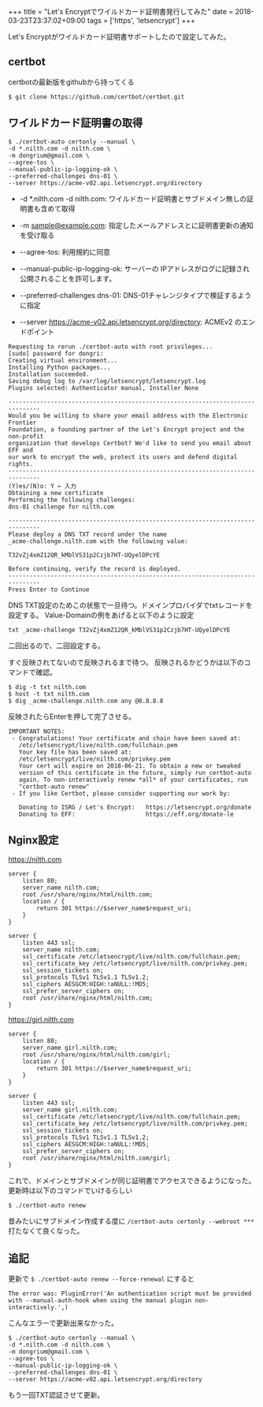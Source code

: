 +++
title = "Let's Encryptでワイルドカード証明書発行してみた"
date = 2018-03-23T23:37:02+09:00
tags = ['https', 'letsencrypt']
+++

Let's Encryptがワイルドカード証明書サポートしたので設定してみた。

## certbot
certbotの最新版をgithubから持ってくる

```
$ git clone https://github.com/certbot/certbot.git
```

## ワイルドカード証明書の取得
```
$ ./certbot-auto certonly --manual \
-d *.nilth.com -d nilth.com \
-m dongrium@gmail.com \
--agree-tos \
--manual-public-ip-logging-ok \
--preferred-challenges dns-01 \
--server https://acme-v02.api.letsencrypt.org/directory
```

* -d *.nilth.com -d nilth.com: ワイルドカード証明書とサブドメイン無しの証明書も含めて取得

* -m sample@example.com: 指定したメールアドレスとに証明書更新の通知を受け取る

* --agree-tos: 利用規約に同意

* --manual-public-ip-logging-ok: サーバーの IPアドレスがログに記録され公開されることを許可します。

* --preferred-challenges dns-01: DNS-01チャレンジタイプで検証するように指定

* --server https://acme-v02.api.letsencrypt.org/directory: ACMEv2 のエンドポイント

```
Requesting to rerun ./certbot-auto with root privileges...
[sudo] password for dongri:
Creating virtual environment...
Installing Python packages...
Installation succeeded.
Saving debug log to /var/log/letsencrypt/letsencrypt.log
Plugins selected: Authenticator manual, Installer None

-------------------------------------------------------------------------------
Would you be willing to share your email address with the Electronic Frontier
Foundation, a founding partner of the Let's Encrypt project and the non-profit
organization that develops Certbot? We'd like to send you email about EFF and
our work to encrypt the web, protect its users and defend digital rights.
-------------------------------------------------------------------------------
(Y)es/(N)o: Y ← 入力
Obtaining a new certificate
Performing the following challenges:
dns-01 challenge for nilth.com

-------------------------------------------------------------------------------
Please deploy a DNS TXT record under the name
_acme-challenge.nilth.com with the following value:

T32vZj4xmZ12QR_kMblVS31p2Czjb7HT-UQyelDPcYE

Before continuing, verify the record is deployed.
-------------------------------------------------------------------------------
Press Enter to Continue
``` 

DNS TXT設定のためこの状態で一旦待つ。ドメインプロバイダでtxtレコードを設定する。
Value-Domainの例をあげると以下のように設定

```
txt _acme-challenge T32vZj4xmZ12QR_kMblVS31p2Czjb7HT-UQyelDPcYE
```

二回出るので、二回設定する。

すぐ反映されてないので反映されるまで待つ。
反映されるかどうかは以下のコマンドで確認。

```
$ dig -t txt nilth.com
$ host -t txt nilth.com
$ dig _acme-challenge.nilth.com any @8.8.8.8
```

反映されたらEnterを押して完了させる。

```
IMPORTANT NOTES:
 - Congratulations! Your certificate and chain have been saved at:
   /etc/letsencrypt/live/nilth.com/fullchain.pem
   Your key file has been saved at:
   /etc/letsencrypt/live/nilth.com/privkey.pem
   Your cert will expire on 2018-06-21. To obtain a new or tweaked
   version of this certificate in the future, simply run certbot-auto
   again. To non-interactively renew *all* of your certificates, run
   "certbot-auto renew"
 - If you like Certbot, please consider supporting our work by:

   Donating to ISRG / Let's Encrypt:   https://letsencrypt.org/donate
   Donating to EFF:                    https://eff.org/donate-le
```

## Nginx設定

https://nilth.com

```
server {
    listen 80;
    server_name nilth.com;
    root /usr/share/nginx/html/nilth.com;
    location / {
        return 301 https://$server_name$request_uri;
    }
}

server {
    listen 443 ssl;
    server_name nilth.com;
    ssl_certificate /etc/letsencrypt/live/nilth.com/fullchain.pem;
    ssl_certificate_key /etc/letsencrypt/live/nilth.com/privkey.pem;
    ssl_session_tickets on;
    ssl_protocols TLSv1 TLSv1.1 TLSv1.2;
    ssl_ciphers AESGCM:HIGH:!aNULL:!MD5;
    ssl_prefer_server_ciphers on;
    root /usr/share/nginx/html/nilth.com;
}
```

https://girl.nilth.com

```
server {
    listen 80;
    server_name girl.nilth.com;
    root /usr/share/nginx/html/nilth.com/girl;
    location / {
        return 301 https://$server_name$request_uri;
    }
}

server {
    listen 443 ssl;
    server_name girl.nilth.com;
    ssl_certificate /etc/letsencrypt/live/nilth.com/fullchain.pem;
    ssl_certificate_key /etc/letsencrypt/live/nilth.com/privkey.pem;
    ssl_session_tickets on;
    ssl_protocols TLSv1 TLSv1.1 TLSv1.2;
    ssl_ciphers AESGCM:HIGH:!aNULL:!MD5;
    ssl_prefer_server_ciphers on;
    root /usr/share/nginx/html/nilth.com/girl;
}
```

これで、ドメインとサブドメインが同じ証明書でアクセスできるようになった。
更新時は以下のコマンドでいけるらしい

```
$ ./certbot-auto renew
```

昔みたいにサブドメイン作成する度に `/certbot-auto certonly --webroot ***` 打たなくて良くなった。

## 追記
更新で `$ ./certbot-auto renew --force-renewal` にすると

```
The error was: PluginError('An authentication script must be provided with --manual-auth-hook when using the manual plugin non-interactively.',) 
```
こんなエラーで更新出来なかった。
```
$ ./certbot-auto certonly --manual \
-d *.nilth.com -d nilth.com \
-m dongrium@gmail.com \
--agree-tos \
--manual-public-ip-logging-ok \
--preferred-challenges dns-01 \
--server https://acme-v02.api.letsencrypt.org/directory
```
もう一回TXT認証させて更新。
